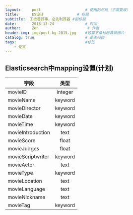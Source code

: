 ```yaml
---
layout:     post                    # 使用的布局（不需要改）
title:      ES设计               # 标题
subtitle:  工欲善其事，必先利其器 #副标题
date:       2018-12-24              # 时间
author:     Zen                      # 作者
header-img: img/post-bg-2015.jpg    #这篇文章标题背景图片
catalog: true                       # 是否归档
tags:                               #标签
    - 论文
---
```


## Elasticsearch中mapping设置(计划)

字段|类型
---|:--:|
movieID|integer
movieName|keyword
movieDirector|keyword
movieDate|keyword
movieTime|keyword
movieIntroduction|text
movieScore|float
movieJudges|float
movieScriptwriter|keyword
movieActor|text
movieType|keyword
movieLocation|text
movieLanguage|text
movieNickname|text
movieTag|keyword
